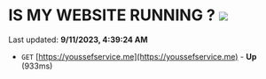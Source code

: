 # IS MY WEBSITE RUNNING ? [![](https://img.shields.io/static/v1?label=Sponsor&message=%E2%9D%A4&logo=GitHub&color=%23fe8e86)](https://github.com/sponsors/<username>)

Last updated: **9/11/2023, 4:39:24 AM**

- `GET` [https://youssefservice.me](https://youssefservice.me) - **Up** (933ms)
